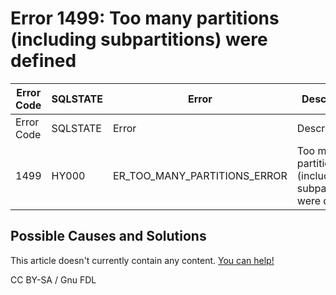 
# Error 1499: Too many partitions (including subpartitions) were defined


| Error Code | SQLSTATE | Error | Description |
| --- | --- | --- | --- |
| Error Code | SQLSTATE | Error | Description |
| 1499 | HY000 | ER_TOO_MANY_PARTITIONS_ERROR | Too many partitions (including subpartitions) were defined |




## Possible Causes and Solutions


This article doesn't currently contain any content. [You can help!](/kb/en/writing-and-editing-knowledge-base-articles/)



CC BY-SA / Gnu FDL

